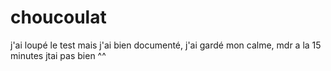# choucoulat

j'ai loupé le test mais j'ai bien documenté, j'ai gardé mon calme, mdr a la 15 minutes jtai pas bien ^^

